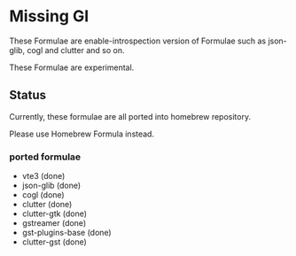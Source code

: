 Missing GI
===

These Formulae are enable-introspection version of Formulae such as json-glib, cogl and clutter and so on.

These Formulae are experimental.

## Status

Currently, these formulae are all ported into homebrew repository.

Please use Homebrew Formula instead.

### ported formulae

* vte3 (done) 
* json-glib (done)
* cogl (done)
* clutter (done)
* clutter-gtk (done)
* gstreamer (done)
* gst-plugins-base (done)
* clutter-gst (done)

